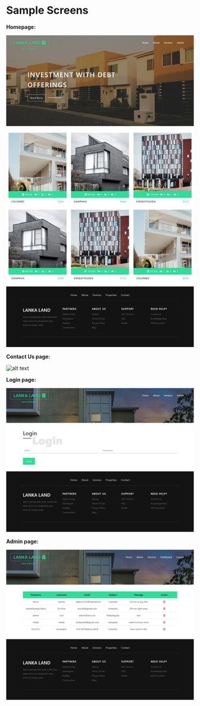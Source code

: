 # Sample Screens

**Homepage:**

![alt text](https://github.com/ranulds/Lanka-Land-Real-Estate-Frontend/blob/main/samples/homepage.jpeg?raw=true)

**Contact Us page:**

![alt text](https://github.com/ranulds/Lanka-Land-Real-Estate-Frontend/blob/main/samples/conctactus.jpeg?raw=true)

**Login page:**

![alt text](https://github.com/ranulds/Lanka-Land-Real-Estate-Frontend/blob/main/samples/login.jpeg?raw=true)

**Admin page:**

![alt text](https://github.com/ranulds/Lanka-Land-Real-Estate-Frontend/blob/main/samples/admin.jpeg?raw=true)
